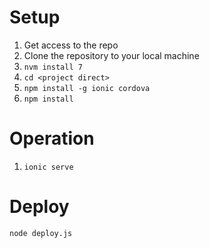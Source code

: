# Setup

1. Get access to the repo
2. Clone the repository to your local machine
3. ```nvm install 7```
3. ```cd <project direct>```
4. ```npm install -g ionic cordova```
5. ```npm install```

# Operation
1. ```ionic serve```

# Deploy
``` node deploy.js ```
